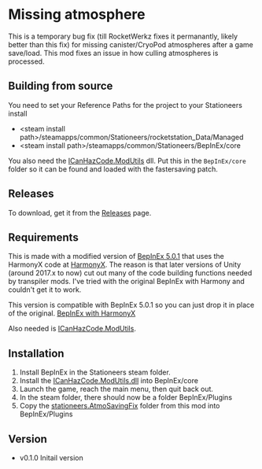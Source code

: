 # Missing atmosphere
This is a temporary bug fix (till RocketWerkz fixes it permanantly, likely better than this fix) for missing canister/CryoPod atmospheres after a game save/load. 
This mod fixes an issue in how culling atmospheres is processed.

## Building from source

You need to set your Reference Paths for the project to your Stationeers install
 - \<steam install path\>/steamapps/common/Stationeers/rocketstation_Data/Managed
 - \<steam install path\>/steamapps/common/Stationeers/BepInEx/core
 
 You also need the [ICanHazCode.ModUtils](https://github.com/ICanHazCode/ModUtils) dll.
 Put this in the `BepInEx/core` folder so it can be found and loaded with the fastersaving patch.

## Releases

To download, get it from the [Releases](https://github.com/ICanHazCode/AtmoSavingFix/releases) page.

## Requirements
This is made with a modified version of [BepInEx 5.0.1](https://github.com/BepInEx/BepInEx/releases) that uses the HarmonyX code at [HarmonyX](https://github.com/BepInEx/HarmonyX).
The reason is that later versions of Unity (around 2017.x to now) cut out many of the code building functions needed by transpiler mods.
I've tried with the original BepInEx with Harmony and couldn't get it to work.

This version is compatible with BepInEx 5.0.1 so you can just drop it in place of the original.
[BepInEx with HarmonyX](https://github.com/ICanHazCode/BepInEx/releases)

Also needed is [ICanHazCode.ModUtils](https://github.com/ICanHazCode/ModUtils).

## Installation
1. Install BepInEx in the Stationeers steam folder.
2. Install the [ICanHazCode.ModUtils.dll](https://github.com/ICanHazCode/ModUtils/releases) into BepInEx/core
3. Launch the game, reach the main menu, then quit back out.
4. In the steam folder, there should now be a folder BepInEx/Plugins
5. Copy the [stationeers.AtmoSavingFix]() folder from this mod into BepInEx/Plugins

## Version
- v0.1.0 Initail version
